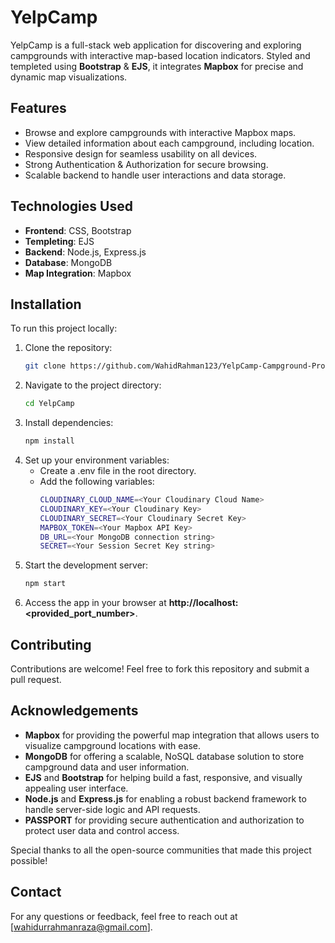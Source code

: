 # YelpCamp

YelpCamp is a full-stack web application for discovering and exploring campgrounds with interactive map-based location indicators. Styled and templeted using **Bootstrap** & **EJS**, it integrates **Mapbox** for precise and dynamic map visualizations.

## Features
- Browse and explore campgrounds with interactive Mapbox maps.
- View detailed information about each campground, including location.
- Responsive design for seamless usability on all devices.
- Strong Authentication & Authorization for secure browsing.
- Scalable backend to handle user interactions and data storage.

## Technologies Used
- **Frontend**: CSS, Bootstrap
- **Templeting**: EJS
- **Backend**: Node.js, Express.js  
- **Database**: MongoDB  
- **Map Integration**: Mapbox

## Installation

To run this project locally:

1. Clone the repository:
   ```bash
   git clone https://github.com/WahidRahman123/YelpCamp-Campground-Project.git

2. Navigate to the project directory:
   ```bash
   cd YelpCamp

3. Install dependencies:
   ```bash
   npm install
4. Set up your environment variables:
   * Create a .env file in the root directory.
   * Add the following variables:
     ```bash
     CLOUDINARY_CLOUD_NAME=<Your Cloudinary Cloud Name>
     CLOUDINARY_KEY=<Your Cloudinary Key>
     CLOUDINARY_SECRET=<Your Cloudinary Secret Key>
     MAPBOX_TOKEN=<Your Mapbox API Key>
     DB_URL=<Your MongoDB connection string>
     SECRET=<Your Session Secret Key string>

5. Start the development server:
   ```bash
   npm start

6. Access the app in your browser at **http&#58;&#47;&#47;localhost:<provided_port_number>**.

## Contributing

Contributions are welcome! Feel free to fork this repository and submit a pull request.

## Acknowledgements

- **Mapbox** for providing the powerful map integration that allows users to visualize campground locations with ease.
- **MongoDB** for offering a scalable, NoSQL database solution to store campground data and user information.
- **EJS** and **Bootstrap** for helping build a fast, responsive, and visually appealing user interface.
- **Node.js** and **Express.js** for enabling a robust backend framework to handle server-side logic and API requests.
- **PASSPORT** for providing secure authentication and authorization to protect user data and control access.

Special thanks to all the open-source communities that made this project possible!

## Contact

For any questions or feedback, feel free to reach out at [wahidurrahmanraza@gmail.com].
